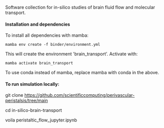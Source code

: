 Software collection for in-silico studies of brain fluid flow and
molecular transport.

#### Installation and dependencies

To install all dependencies with mamba:

`mamba env create -f binder/environment.yml`

This will create the environment 'brain_transport'. Activate with:

`mamba activate brain_transport`

To use conda instead of mamba, replace mamba with conda in the above.

#### To run simulation locally: 

git clone https://github.com/scientificcomputing/perivascular-peristalsis/tree/main

cd in-silico-brain-transport

voila peristaltic_flow_jupyter.ipynb
